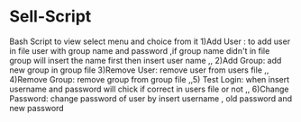 # Sell-Script
Bash Script to view select menu and choice from it 1)Add User : to add user in file user with group name and password ,if group name didn't in file group will insert the name first then insert user name ,, 2)Add Group: add new group in group file 3)Remove User: remove user from users file ,, 4)Remove Group: remove group from group file ,,5) Test Login: when insert username and password will chick if correct in users file or not ,, 6)Change Password: change password of user by insert username , old password and new password
